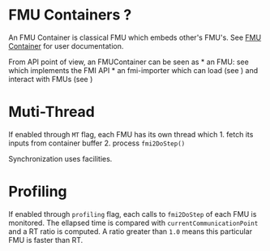 # FMU Containers ?

An FMU Container is classical FMU which embeds other's FMU's. See [FMU Container](../doc/container.md)
for user documentation.

From API point of view, an FMUContainer can be seen as
    * an FMU: see [](container.c) which implements the FMI API
    * an fmi-importer which can load (see [](library.c)) and interact with FMUs (see [](fmu.c))

# Muti-Thread
If enabled through `MT` flag, each FMU has its own thread which
    1. fetch its inputs from container buffer
    2. process `fmi2DoStep()`

Synchronization uses [](thread.c) facilities.  

# Profiling 
If enabled through `profiling` flag, each calls to `fmi2DoStep` of each FMU is monitored. The ellapsed time
is compared with `currentCommunicationPoint` and a RT ratio is computed. A ratio greater than `1.0` means
this particular FMU is faster than RT. 

